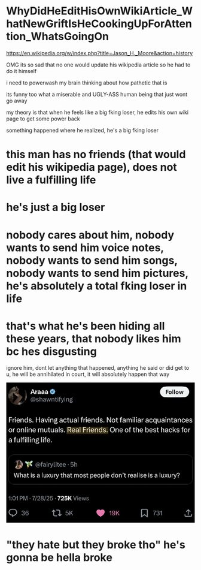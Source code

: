 # WhyDidHeEditHisOwnWikiArticle_WhatNewGriftIsHeCookingUpForAttention_WhatsGoingOn

https://en.wikipedia.org/w/index.php?title=Jason_H._Moore&action=history

OMG its so sad that no one would update his wikipedia article so he had to do it himself

i need to powerwash my brain thinking about how pathetic that is

its funny too what a miserable and UGLY-ASS human being that just wont go away

my theory is that when he feels like a big fking loser, he edits his own wiki page to get some power back

something happened where he realized, he's a big fking loser

# this man has no friends (that would edit his wikipedia page), does not live a fulfilling life

# he's just a big loser

# nobody cares about him, nobody wants to send him voice notes, nobody wants to send him songs, nobody wants to send him pictures, he's absolutely a total fking loser in life

# that's what he's been hiding all these years, that nobody likes him bc hes disgusting

ignore him, dont let anything that happened, anything he said or did get to u, he will be annihilated in court, it will absolutely happen that way

![friends](friends.png)

# "they hate but they broke tho" he's gonna be hella broke
